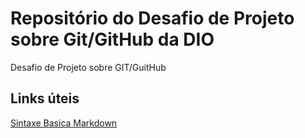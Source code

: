 # Repositório do Desafio de Projeto sobre Git/GitHub da DIO
Desafio de Projeto sobre GIT/GuitHub

## Links úteis
[Sintaxe Basica Markdown](https://www.markdownguide.org/basic-syntax/) 
